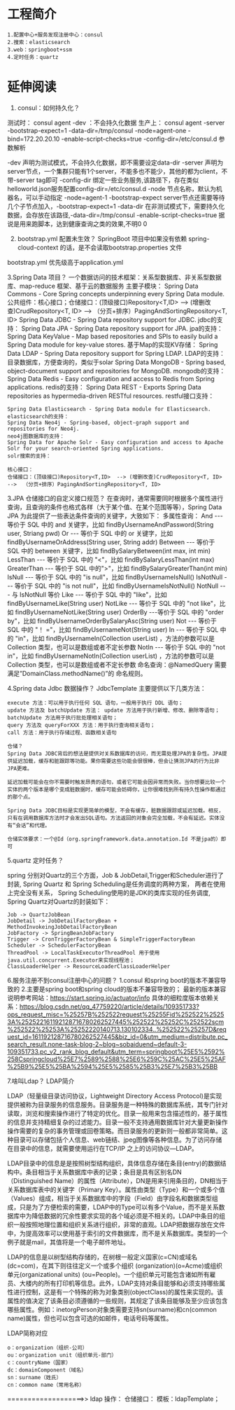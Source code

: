 # 工程简介
    1.配置中心+服务发现注册中心：consul
    2.搜索：elasticsearch
    3.web：springboot+ssm
    4.定时任务：quartz
    


# 延伸阅读

1. consul：如何持久化？

测试时：
consul agent -dev ：不会持久化数据
生产上：
consul agent -server -bootstrap-expect=1 -data-dir=/tmp/consul -node=agent-one -bind=172.20.20.10 -enable-script-checks=true -config-dir=/etc/consul.d
参数解析

-dev 声明为测试模式，不会持久化数据，即不需要设定data-dir
-server 声明为server节点，一个集群只能有1个server，不能多也不能少，其他的都为client，不带-server tag即可
-config-dir 绑定一些业务服务,该路径下，存在类似helloworld.json服务配置config-dir=/etc/consul.d
-node 节点名称，默认为机器名，可以手动指定 -node=agent-1
-bootstrap-expect server节点还需要等待几个子节点加入，-bootstrap-expect=1
-data-dir 在非测试模式下，需要持久化数据，会存放在该路径,-data-dir=/tmp/consul
-enable-script-checks=true 据说是用来跑脚本，达到健康查询之类的效果,不明0 0

2. bootstrap.yml 配置未生效？
SpringBoot 项目中如果没有依赖 spring-cloud-context 的话，是不会读取bootstrap.properties 文件

bootstrap.yml 优先级高于application.yml

3.Spring Data 项目？
    一个数据访问的技术框架：关系型数据库、非关系型数据库、map-reduce 框架、基于云的数据服务
    主要子模块：
    Spring Data Commons - Core Spring concepts underpinning every Spring Data module.
    公共组件：核心接口；仓储接口：(顶级接口)Repository<T,ID>  --> (增删改查)CrudRepository<T, ID>  -->  （分页+排序）PagingAndSortingRepository<T, ID>
    Spring Data JDBC - Spring Data repository support for JDBC.
    jdbc的支持：
    Spring Data JPA - Spring Data repository support for JPA.
    jpa的支持：
    Spring Data KeyValue - Map based repositories and SPIs to easily build a Spring Data module for key-value stores.
    基于Map的实现KV存储：
    Spring Data LDAP - Spring Data repository support for Spring LDAP.
    LDAP的支持：目录数据库，方便查询的，类似于solar
    Spring Data MongoDB - Spring based, object-document support and repositories for MongoDB.
    mongodb的支持：
    Spring Data Redis - Easy configuration and access to Redis from Spring applications.
    redis的支持：
    Spring Data REST - Exports Spring Data repositories as hypermedia-driven RESTful resources.
    restful接口支持：
    
    Spring Data Elasticsearch - Spring Data module for Elasticsearch.
    elasticsearch的支持：
    Spring Data Neo4j - Spring-based, object-graph support and repositories for Neo4j.
    neo4j图数据库的支持：
    Spring Data for Apache Solr - Easy configuration and access to Apache Solr for your search-oriented Spring applications.
    solr搜索的支持：
    
    核心接口：
    仓储接口：(顶级接口)Repository<T,ID>  --> (增删改查)CrudRepository<T, ID>  -->  （分页+排序）PagingAndSortingRepository<T, ID>
        
3.JPA 仓储接口的自定义接口规范？
    在查询时，通常需要同时根据多个属性进行查询，且查询的条件也格式各样（大于某个值、在某个范围等等），Spring Data JPA 为此提供了一些表达条件查询的关键字，大致如下：
    多属性查询：
    And --- 等价于 SQL 中的 and 关键字，比如 findByUsernameAndPassword(String user, Striang pwd)
    Or --- 等价于 SQL 中的 or 关键字，比如 findByUsernameOrAddress(String user, String addr)
    Between --- 等价于 SQL 中的 between 关键字，比如 findBySalaryBetween(int max, int min)
    LessThan --- 等价于 SQL 中的 "<"，比如 findBySalaryLessThan(int max)
    GreaterThan --- 等价于 SQL 中的">"，比如 findBySalaryGreaterThan(int min)
    IsNull --- 等价于 SQL 中的 "is null"，比如 findByUsernameIsNull()
    IsNotNull --- 等价于 SQL 中的 "is not null"，比如 findByUsernameIsNotNull()
    NotNull --- 与 IsNotNull 等价
    Like --- 等价于 SQL 中的 "like"，比如 findByUsernameLike(String user)
    NotLike --- 等价于 SQL 中的 "not like"，比如 findByUsernameNotLike(String user)
    OrderBy ---等价于 SQL 中的 "order by"，比如 findByUsernameOrderBySalaryAsc(String user)
    Not --- 等价于 SQL 中的 "！ ="，比如 findByUsernameNot(String user)
    In --- 等价于 SQL 中的 "in"，比如 findByUsernameIn(Collection<String> userList) ，方法的参数可以是 Collection 类型，也可以是数组或者不定长参数
    NotIn --- 等价于 SQL 中的 "not in"，比如 findByUsernameNotIn(Collection<String> userList) ，方法的参数可以是 Collection 类型，也可以是数组或者不定长参数
    命名查询：@NamedQuery
    需要满足”DomainClass.methodName()”的 命名规则。
    
4.Spring data Jdbc 数据操作？
    JdbcTemplate 主要提供以下几类方法：

    execute 方法：可以用于执行任何 SQL 语句，一般用于执行 DDL 语句；
    update 方法及 batchUpdate 方法： update 方法用于执行新增、修改、删除等语句； batchUpdate 方法用于执行批处理相关语句；
    query 方法及 queryForXXX 方法：用于执行查询相关语句；
    call 方法：用于执行存储过程、函数相关语句
    
    仓储？
    Spring Data JDBC背后的想法是提供对关系数据库的访问，而无需处理JPA的复杂性。JPA提供延迟加载，缓存和脏跟踪等功能。果你需要这些功能会很很棒，但会让猜测JPA的行为比非JPA更难。
    
    延迟加载可能会在你不需要时触发昂贵的语句，或者它可能会因异常而失败。当你想要比较一个实体的两个版本是哪个变成脏数据时，缓存可能会妨碍你，让你很难找到所有持久性操作都通过的那个点。
    
    Spring Data JDBC目标是实现更简单的模型，不会有缓存，脏数据跟踪或延迟加载。相反，只有在调用数据库方法时才会发出SQL语句。方法返回的对象会完全加载，不会有延迟。实体没有“会话”和代理。
    
    仓储实体要求：一个@Id（org.springframework.data.annotation.Id 不是jpa的）即可
    
5.quartz 定时任务？

spring 分别对Quartz的三个方面，Job & JobDetail,Trigger和Scheduler进行了封装,
Spring Quartz 和 Spring Scheduling是任务调度的两种方案，
两者在使用上完全没有关系，
Spring Scheduling使用的是JDK的类库实现的任务调度,
Spring Quartz对Quartz的封装如下：

    Job -> QuartzJobBean
    JobDetail -> JobDetailFactoryBean + MethodInvokeingJobDetailFactoryBean
    JobFactory -> SpringBeanJobFactory
    Trigger -> CronTriggerFactoryBean & SimpleTriggerFactoryBean
    Scheduler -> SchedulerFactoryBean
    ThreadPool -> LocalTaskExecutorThreadPool 用于使用java.util.concurrent.Executor来实现线程池；
    ClassLoaderHelper -> ResourceLoaderClassLoaderHelper
6.服务注册不到consul注册中心的问题？
    1.consul 和spring boot的版本不兼容导致的
    2.主要是spring boot和spring cloud的版本不兼容导致的；
    最新的版本兼容说明参考网站：https://start.spring.io/actuator/info
    具体的细粒度版本依赖关系：https://blog.csdn.net/qq_47759220/article/details/109351733?ops_request_misc=%25257B%252522request%25255Fid%252522%25253A%252522161192128716780262527445%252522%25252C%252522scm%252522%25253A%25252220140713.130102334..%252522%25257D&request_id=161192128716780262527445&biz_id=0&utm_medium=distribute.pc_search_result.none-task-blog-2~blog~sobaiduend~default-3-109351733.pc_v2_rank_blog_default&utm_term=springboot%25E5%2592%258Cspringcloud%25E7%2589%2588%25E6%259C%25AC%25E5%25AF%25B9%25E5%25BA%2594%25E5%2585%25B3%25E7%25B3%25BB
    
7.啥叫Ldap？
LDAP简介

LDAP（轻量级目录访问协议，Lightweight Directory Access Protocol)是实现提供被称为目录服务的信息服务。目录服务是一种特殊的数据库系统，其专门针对读取，浏览和搜索操作进行了特定的优化。目录一般用来包含描述性的，基于属性的信息并支持精细复杂的过滤能力。目录一般不支持通用数据库针对大量更新操作操作需要的复杂的事务管理或回卷策略。而目录服务的更新则一般都非常简单。这种目录可以存储包括个人信息、web链结、jpeg图像等各种信息。为了访问存储在目录中的信息，就需要使用运行在TCP/IP 之上的访问协议—LDAP。

LDAP目录中的信息是是按照树型结构组织，具体信息存储在条目(entry)的数据结构中。条目相当于关系数据库中表的记录；条目是具有区别名DN （Distinguished Name）的属性（Attribute），DN是用来引用条目的，DN相当于关系数据库表中的关键字（Primary Key）。属性由类型（Type）和一个或多个值（Values）组成，相当于关系数据库中的字段（Field）由字段名和数据类型组成，只是为了方便检索的需要，LDAP中的Type可以有多个Value，而不是关系数据库中为降低数据的冗余性要求实现的各个域必须是不相关的。LDAP中条目的组织一般按照地理位置和组织关系进行组织，非常的直观。LDAP把数据存放在文件中，为提高效率可以使用基于索引的文件数据库，而不是关系数据库。类型的一个例子就是mail，其值将是一个电子邮件地址。

LDAP的信息是以树型结构存储的，在树根一般定义国家(c=CN)或域名(dc=com)，在其下则往往定义一个或多个组织 (organization)(o=Acme)或组织单元(organizational units) (ou=People)。一个组织单元可能包含诸如所有雇员、大楼内的所有打印机等信息。此外，LDAP支持对条目能够和必须支持哪些属性进行控制，这是有一个特殊的称为对象类别(objectClass)的属性来实现的。该属性的值决定了该条目必须遵循的一些规则，其规定了该条目能够及至少应该包含哪些属性。例如：inetorgPerson对象类需要支持sn(surname)和cn(common name)属性，但也可以包含可选的如邮件，电话号码等属性。

LDAP简称对应

    o：organization（组织-公司）
    ou：organization unit（组织单元-部门）
    c：countryName（国家）
    dc：domainComponent（域名）
    sn：surname（姓氏）
    cn：common name（常用名称）


===================>>
ldap 操作：
仓储接口：
模板：ldapTemplate；
